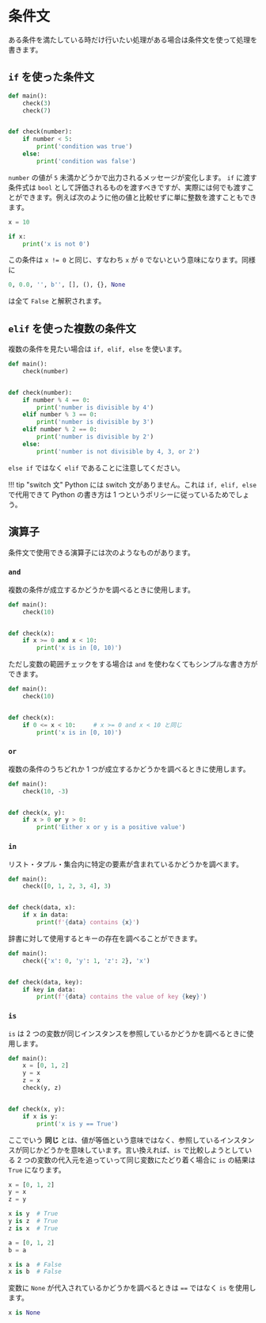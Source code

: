 # 条件文

ある条件を満たしている時だけ行いたい処理がある場合は条件文を使って処理を書きます。

## `if` を使った条件文

```python
def main():
    check(3)
    check(7)


def check(number):
    if number < 5:
        print('condition was true')
    else:
        print('condition was false')
```

`number` の値が `5` 未満かどうかで出力されるメッセージが変化します。 `if` に渡す条件式は `bool` として評価されるものを渡すべきですが、実際には何でも渡すことができます。例えば次のように他の値と比較せずに単に整数を渡すこともできます。

```python
x = 10

if x:
    print('x is not 0')
```

この条件は `x != 0` と同じ、すなわち `x` が `0` でないという意味になります。同様に

```python
0, 0.0, '', b'', [], (), {}, None
```

は全て `False` と解釈されます。

## `elif` を使った複数の条件文

複数の条件を見たい場合は `if, elif, else` を使います。

```python
def main():
    check(number)


def check(number):
    if number % 4 == 0:
        print('number is divisible by 4')
    elif number % 3 == 0:
        print('number is divisible by 3')
    elif number % 2 == 0:
        print('number is divisible by 2')
    else:
        print('number is not divisible by 4, 3, or 2')
```

`else if` ではなく `elif` であることに注意してください。

!!! tip "switch 文"
    Python には switch 文がありません。これは `if, elif, else` で代用できて Python の書き方は 1 つというポリシーに従っているためでしょう。

## 演算子

条件文で使用できる演算子には次のようなものがあります。

### `and`

複数の条件が成立するかどうかを調べるときに使用します。

```python
def main():
    check(10)


def check(x):
    if x >= 0 and x < 10:
        print('x is in [0, 10)')
```

ただし変数の範囲チェックをする場合は `and` を使わなくてもシンプルな書き方ができます。

```python
def main():
    check(10)


def check(x):
    if 0 <= x < 10:     # x >= 0 and x < 10 と同じ
        print('x is in [0, 10)')
```

### `or`

複数の条件のうちどれか 1 つが成立するかどうかを調べるときに使用します。

```python
def main():
    check(10, -3)


def check(x, y):
    if x > 0 or y > 0:
        print('Either x or y is a positive value')
```

### `in`

リスト・タプル・集合内に特定の要素が含まれているかどうかを調べます。

```python
def main():
    check([0, 1, 2, 3, 4], 3)


def check(data, x):
    if x in data:
        print(f'{data} contains {x}')
```

辞書に対して使用するとキーの存在を調べることができます。

```python
def main():
    check({'x': 0, 'y': 1, 'z': 2}, 'x')


def check(data, key):
    if key in data:
        print(f'{data} contains the value of key {key}')
```

### `is`

`is` は 2 つの変数が同じインスタンスを参照しているかどうかを調べるときに使用します。

```python
def main():
    x = [0, 1, 2]
    y = x
    z = x
    check(y, z)


def check(x, y):
    if x is y:
        print('x is y == True')
```

ここでいう **同じ** とは、値が等価という意味ではなく、参照しているインスタンスが同じかどうかを意味しています。言い換えれば、`is` で比較しようとしている 2 つの変数の代入元を追っていって同じ変数にたどり着く場合に `is` の結果は `True` になります。

```python
x = [0, 1, 2]
y = x
z = y

x is y  # True
y is z  # True
z is x  # True

a = [0, 1, 2]
b = a

x is a  # False
x is b  # False
```

変数に `None` が代入されているかどうかを調べるときは `==` ではなく `is` を使用します。

```python
x is None
```
